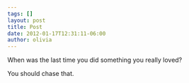```yaml
---
tags: []
layout: post
title: Post
date: 2012-01-17T12:31:11-06:00
author: olivia
---
```


When was the last time you did something you really loved?

You should chase that.
